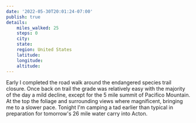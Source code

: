 ```yaml
---
date: '2022-05-30T20:01:24-07:00'
publish: true
details:
    miles_walked: 25
    steps: 0
    city:
    state:
    region: United States
    latitude:
    longitude:
    altitude:
---
```

Early I completed the road walk around the endangered species trail closure. Once back on trail the grade was relatively easy with the majority of the day a mild decline, except for the 5 mile summit of Pacifico Mountain. At the top the foliage and surrounding views where magnificent, bringing me to a slower pace. Tonight I'm camping a tad earlier than typical in preparation for tomorrow's 26 mile water carry into Acton.